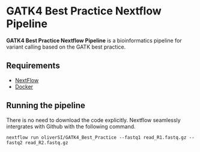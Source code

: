# GATK4 Best Practice Nextflow Pipeline
**GATK4 Best Practice Nextflow Pipeline** is a bioinformatics pipeline for variant calling based on the GATK best practice.

## Requirements
* <a href="https://www.nextflow.io/">NextFlow</a>
* <a href="https://www.docker.com/">Docker</a>


## Running the pipeline
There is no need to download the code explicitly. Nextflow seamlessly intergrates with Github with the following command.
  ```
  nextflow run oliverSI/GATK4_Best_Practice --fastq1 read_R1.fastq.gz --fastq2 read_R2.fastq.gz
  ```
